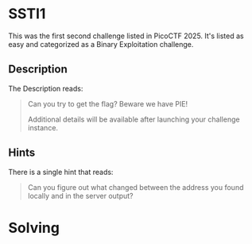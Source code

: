 # SSTI1
This was the first second challenge listed in PicoCTF 2025.  It's listed as easy and categorized as a Binary Exploitation challenge.

## Description
The Description reads:
> Can you try to get the flag? Beware we have PIE!
> 
> Additional details will be available after launching your challenge instance.
## Hints
There is a single hint that reads:
> Can you figure out what changed between the address you found locally and in the server output?

# Solving

